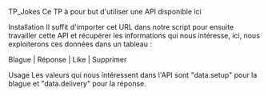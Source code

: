 TP_Jokes
Ce TP à pour but d'utiliser une API disponible ici

Installation
Il suffit d'importer cet URL dans notre script pour ensuite travailler cette API et récupérer les informations qui nous intéresse, ici, nous exploiterons ces données dans un tableau :

Blague | Réponse | Like | Supprimer

Usage
Les valeurs qui nous intéressent dans l'API sont "data.setup" pour la blague et "data.delivery" pour la réponse.
